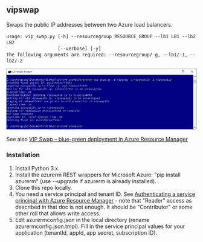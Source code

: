 ## vipswap

Swaps the public IP addresses between two Azure load balancers.

```
usage: vip_swap.py [-h] --resourcegroup RESOURCE_GROUP --lb1 LB1 --lb2 LB2
                   [--verbose] [-y]
The following arguments are required: --resourcegroup/-g, --lb1/-1, --lb2/-2
```

![vipswap screenshot](../docs/vipswap.png)

See also [VIP Swap – blue-green deployment in Azure Resource Manager](https://msftstack.wordpress.com/2017/02/24/vip-swap-blue-green-deployment-in-azure-resource-manager/)

### Installation
  1. Install Python 3.x.
  2. Install the azurerm REST wrappers for Microsoft Azure: "pip install azurerm" (use --upgrade if azurerm is already installed).
  3. Clone this repo locally. 
  4. You need a service principal and tenant ID. See [Authenticating a service principal with Azure Resource Manager](https://azure.microsoft.com/en-us/documentation/articles/resource-group-authenticate-service-principal/) - note that "Reader" access as described in that doc is not enough. It should be "Contributor" or some other roll that allows write access.
  6. Edit azurermconfig.json in the local directory (rename azurermconfig.json.tmpl). Fill in the service principal values for your application (tenantId, appId, app secret, subscription ID).